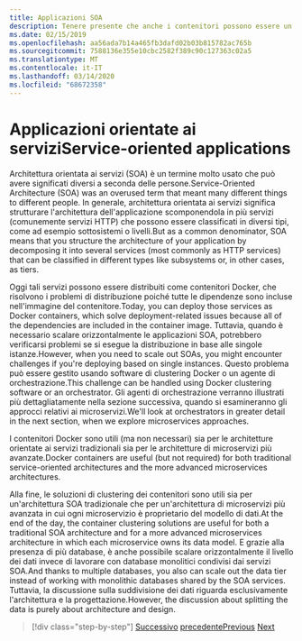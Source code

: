 ```yaml
---
title: Applicazioni SOA
description: Tenere presente che anche i contenitori possono essere un'opzione di distribuzione utile per le applicazioni SOA.
ms.date: 02/15/2019
ms.openlocfilehash: aa56ada7b14a465fb3dafd02b03b815782ac765b
ms.sourcegitcommit: 7588136e355e10cbc2582f389c90c127363c02a5
ms.translationtype: MT
ms.contentlocale: it-IT
ms.lasthandoff: 03/14/2020
ms.locfileid: "68672358"
---
```

# <a name="service-oriented-applications"></a><span data-ttu-id="ffa5b-103">Applicazioni orientate ai servizi</span><span class="sxs-lookup"><span data-stu-id="ffa5b-103">Service-oriented applications</span></span>

<span data-ttu-id="ffa5b-104">Architettura orientata ai servizi (SOA) è un termine molto usato che può avere significati diversi a seconda delle persone.</span><span class="sxs-lookup"><span data-stu-id="ffa5b-104">Service-Oriented Architecture (SOA) was an overused term that meant many different things to different people.</span></span> <span data-ttu-id="ffa5b-105">In generale, architettura orientata ai servizi significa strutturare l'architettura dell'applicazione scomponendola in più servizi (comunemente servizi HTTP) che possono essere classificati in diversi tipi, come ad esempio sottosistemi o livelli.</span><span class="sxs-lookup"><span data-stu-id="ffa5b-105">But as a common denominator, SOA means that you structure the architecture of your application by decomposing it into several services (most commonly as HTTP services) that can be classified in different types like subsystems or, in other cases, as tiers.</span></span>

<span data-ttu-id="ffa5b-106">Oggi tali servizi possono essere distribuiti come contenitori Docker, che risolvono i problemi di distribuzione poiché tutte le dipendenze sono incluse nell'immagine del contenitore.</span><span class="sxs-lookup"><span data-stu-id="ffa5b-106">Today, you can deploy those services as Docker containers, which solve deployment-related issues because all of the dependencies are included in the container image.</span></span> <span data-ttu-id="ffa5b-107">Tuttavia, quando è necessario scalare orizzontalmente le applicazioni SOA, potrebbero verificarsi problemi se si esegue la distribuzione in base alle singole istanze.</span><span class="sxs-lookup"><span data-stu-id="ffa5b-107">However, when you need to scale out SOAs, you might encounter challenges if you're deploying based on single instances.</span></span> <span data-ttu-id="ffa5b-108">Questo problema può essere gestito usando software di clustering Docker o un agente di orchestrazione.</span><span class="sxs-lookup"><span data-stu-id="ffa5b-108">This challenge can be handled using Docker clustering software or an orchestrator.</span></span> <span data-ttu-id="ffa5b-109">Gli agenti di orchestrazione verranno illustrati più dettagliatamente nella sezione successiva, quando si esamineranno gli approcci relativi ai microservizi.</span><span class="sxs-lookup"><span data-stu-id="ffa5b-109">We'll look at orchestrators in greater detail in the next section, when we explore microservices approaches.</span></span>

<span data-ttu-id="ffa5b-110">I contenitori Docker sono utili (ma non necessari) sia per le architetture orientate ai servizi tradizionali sia per le architetture di microservizi più avanzate.</span><span class="sxs-lookup"><span data-stu-id="ffa5b-110">Docker containers are useful (but not required) for both traditional service-oriented architectures and the more advanced microservices architectures.</span></span>

<span data-ttu-id="ffa5b-111">Alla fine, le soluzioni di clustering dei contenitori sono utili sia per un'architettura SOA tradizionale che per un'architettura di microservizi più avanzata in cui ogni microservizio è proprietario del modello di dati.</span><span class="sxs-lookup"><span data-stu-id="ffa5b-111">At the end of the day, the container clustering solutions are useful for both a traditional SOA architecture and for a more advanced microservices architecture in which each microservice owns its data model.</span></span> <span data-ttu-id="ffa5b-112">E grazie alla presenza di più database, è anche possibile scalare orizzontalmente il livello dei dati invece di lavorare con database monolitici condivisi dai servizi SOA.</span><span class="sxs-lookup"><span data-stu-id="ffa5b-112">And thanks to multiple databases, you also can scale out the data tier instead of working with monolithic databases shared by the SOA services.</span></span> <span data-ttu-id="ffa5b-113">Tuttavia, la discussione sulla suddivisione dei dati riguarda esclusivamente l'architettura e la progettazione.</span><span class="sxs-lookup"><span data-stu-id="ffa5b-113">However, the discussion about splitting the data is purely about architecture and design.</span></span>

>[!div class="step-by-step"]
><span data-ttu-id="ffa5b-114">[Successivo](state-and-data-in-docker-applications.md)
>[precedente](orchestrate-high-scalability-availability.md)</span><span class="sxs-lookup"><span data-stu-id="ffa5b-114">[Previous](state-and-data-in-docker-applications.md)
[Next](orchestrate-high-scalability-availability.md)</span></span>
